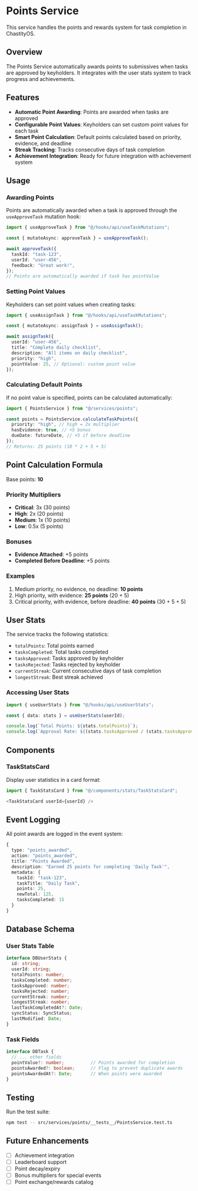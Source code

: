 # Points Service

This service handles the points and rewards system for task completion in ChastityOS.

## Overview

The Points Service automatically awards points to submissives when tasks are approved by keyholders. It integrates with the user stats system to track progress and achievements.

## Features

- **Automatic Point Awarding**: Points are awarded when tasks are approved
- **Configurable Point Values**: Keyholders can set custom point values for each task
- **Smart Point Calculation**: Default points calculated based on priority, evidence, and deadline
- **Streak Tracking**: Tracks consecutive days of task completion
- **Achievement Integration**: Ready for future integration with achievement system

## Usage

### Awarding Points

Points are automatically awarded when a task is approved through the `useApproveTask` mutation hook:

```typescript
import { useApproveTask } from "@/hooks/api/useTaskMutations";

const { mutateAsync: approveTask } = useApproveTask();

await approveTask({
  taskId: "task-123",
  userId: "user-456",
  feedback: "Great work!",
});
// Points are automatically awarded if task has pointValue
```

### Setting Point Values

Keyholders can set point values when creating tasks:

```typescript
import { useAssignTask } from "@/hooks/api/useTaskMutations";

const { mutateAsync: assignTask } = useAssignTask();

await assignTask({
  userId: "user-456",
  title: "Complete daily checklist",
  description: "All items on daily checklist",
  priority: "high",
  pointValue: 25, // Optional: custom point value
});
```

### Calculating Default Points

If no point value is specified, points can be calculated automatically:

```typescript
import { PointsService } from "@/services/points";

const points = PointsService.calculateTaskPoints({
  priority: "high", // high = 2x multiplier
  hasEvidence: true, // +5 bonus
  dueDate: futureDate, // +5 if before deadline
});
// Returns: 25 points (10 * 2 + 5 + 5)
```

## Point Calculation Formula

Base points: **10**

### Priority Multipliers
- **Critical**: 3x (30 points)
- **High**: 2x (20 points)
- **Medium**: 1x (10 points)
- **Low**: 0.5x (5 points)

### Bonuses
- **Evidence Attached**: +5 points
- **Completed Before Deadline**: +5 points

### Examples

1. Medium priority, no evidence, no deadline: **10 points**
2. High priority, with evidence: **25 points** (20 + 5)
3. Critical priority, with evidence, before deadline: **40 points** (30 + 5 + 5)

## User Stats

The service tracks the following statistics:

- `totalPoints`: Total points earned
- `tasksCompleted`: Total tasks completed
- `tasksApproved`: Tasks approved by keyholder
- `tasksRejected`: Tasks rejected by keyholder
- `currentStreak`: Current consecutive days of task completion
- `longestStreak`: Best streak achieved

### Accessing User Stats

```typescript
import { useUserStats } from "@/hooks/api/useUserStats";

const { data: stats } = useUserStats(userId);

console.log(`Total Points: ${stats.totalPoints}`);
console.log(`Approval Rate: ${(stats.tasksApproved / (stats.tasksApproved + stats.tasksRejected)) * 100}%`);
```

## Components

### TaskStatsCard

Display user statistics in a card format:

```typescript
import { TaskStatsCard } from "@/components/stats/TaskStatsCard";

<TaskStatsCard userId={userId} />
```

## Event Logging

All point awards are logged in the event system:

```typescript
{
  type: "points_awarded",
  action: "points_awarded",
  title: "Points Awarded",
  description: "Earned 25 points for completing 'Daily Task'",
  metadata: {
    taskId: "task-123",
    taskTitle: "Daily Task",
    points: 25,
    newTotal: 125,
    tasksCompleted: 15
  }
}
```

## Database Schema

### User Stats Table

```typescript
interface DBUserStats {
  id: string;
  userId: string;
  totalPoints: number;
  tasksCompleted: number;
  tasksApproved: number;
  tasksRejected: number;
  currentStreak: number;
  longestStreak: number;
  lastTaskCompletedAt?: Date;
  syncStatus: SyncStatus;
  lastModified: Date;
}
```

### Task Fields

```typescript
interface DBTask {
  // ... other fields
  pointValue?: number;          // Points awarded for completion
  pointsAwarded?: boolean;      // Flag to prevent duplicate awards
  pointsAwardedAt?: Date;       // When points were awarded
}
```

## Testing

Run the test suite:

```bash
npm test -- src/services/points/__tests__/PointsService.test.ts
```

## Future Enhancements

- [ ] Achievement integration
- [ ] Leaderboard support
- [ ] Point decay/expiry
- [ ] Bonus multipliers for special events
- [ ] Point exchange/rewards catalog
